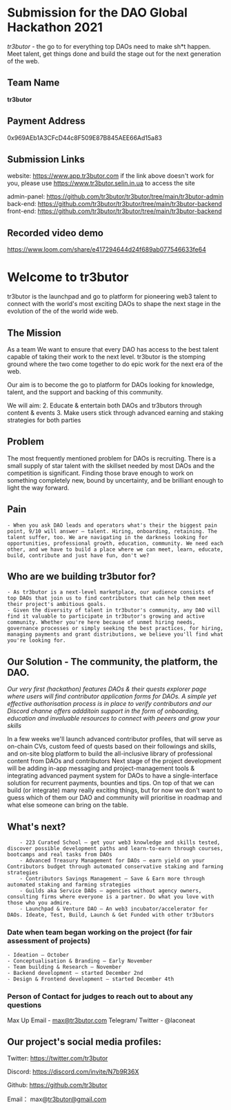 # Submission for the DAO Global Hackathon 2021

*tr3butor* - the go to for everything top DAOs need to make sh*t happen. Meet talent, get things done and build the stage out for the next generation of the web. 

## Team Name

**tr3butor**

## Payment Address

 0x969AEb1A3CFcD44c8F509E87B845AEE66Ad15a83
 
## Submission Links 
  
 website: https://www.app.tr3butor.com 
 if the link above doesn't work for you, please use https://www.tr3butor.selin.in.ua to access the site
 
 admin-panel: https://github.com/tr3butor/tr3butor/tree/main/tr3butor-admin
 back-end: https://github.com/tr3butor/tr3butor/tree/main/tr3butor-backend
 front-end: https://github.com/tr3butor/tr3butor/tree/main/tr3butor-backend
 
## Recorded video demo

https://www.loom.com/share/e417294644d24f689ab077546633fe64






# Welcome to tr3butor

tr3butor is the launchpad and go to platform for pioneering web3 talent to connect with the world's most exciting DAOs to shape the next stage in the evolution of the of the world wide web.

## The Mission

As a team We want to ensure that every DAO has access to the best talent capable of taking their work to the next level. tr3butor is the stomping ground where the two come together to do epic work for the next era of the web. 

Our aim is to become the go to platform for DAOs looking for knowledge, talent, and the support and backing of this community. 

We will aim:
2. Educate & entertain both DAOs and tr3butors through content & events
3. Make users stick through advanced earning and staking strategies for both parties

## Problem

The most frequently mentioned problem for DAOs is recruiting. There is a small supply of star talent with the skillset needed by most DAOs and the competition is significant. Finding those brave enough to work on something completely new, bound by uncertainty, and be brilliant enough to light the way forward. 

## Pain
    - When you ask DAO leads and operators what's their the biggest pain point, 9/10 will answer – talent. Hiring, onboarding, retaining. The talent suffer, too. We are navigating in the darkness looking for opportunities, professional growth, education, community. We need each other, and we have to build a place where we can meet, learn, educate, build, contribute and just have fun, don't we?
    
## Who are we building tr3butor for?
    - As tr3butor is а next-level marketplace, our audience consists of top DAOs that join us to find contributors that can help them meet their project's ambitious goals.
    - Given the diversity of talent in tr3butor's community, any DAO will find it valuable to participate in tr3butor's growing and active community. Whether you're here because of unmet hiring needs, governance processes or simply seeking the best practices, for hiring, managing payments and grant distributions, we believe you'll find what you're looking for.
  
    
## Our Solution - The community, the platform, the DAO.

*Our very first (hackathon) features DAOs & their quests explorer page where users will find contributor application forms for DAOs. A simple yet effective authorisation process is in place to verify contributors and our Discord channe offers addditoin support in the form of onboarding, education and invaluable resources to connect with peeers and grow your skills*

 In a few weeks we'll launch advanced contributor profiles, that will serve as on-chain CVs, custom feed of quests based on their followings and skills, and on-site blog platform to build the all-inclusive library of professional content from DAOs and contributors
  Next stage of the project development will be adding in-app messaging and project-management tools & integrating advanced payment system for DAOs to have a single-interface solution for recurrent payments, bounties and tips. On top of that we can build (or integrate) many really exciting things, but for now we don't want to guess which of them our DAO and community will prioritise in roadmap and what else someone can bring on the table.
        
  ## What's next? 
        - 223 Curated School – get your web3 knowledge and skills tested, discover possible development paths and learn-to-earn through courses, bootcamps and real tasks from DAOs
        - Advanced Treasury Management for DAOs – earn yield on your Contributors budget through automated conservative staking and farming strategies
        - Contributors Savings Management – Save & Earn more through automated staking and farming strategies
        - Guilds aka Service DAOs – agencies without agency owners, consulting firms where everyone is a partner. Do what you love with those who you admire.
        - Launchpad & Venture DAO – An web3 incubator/accelerator for DAOs. Ideate, Test, Build, Launch & Get Funded with other tr3butors
        

### Date when team began working on the project (for fair assessment of projects)
    - Ideation – October
    - Conceptualisation & Branding – Early November
    - Team building & Research – November
    - Backend development – started December 2nd
    - Design & Frontend development — started December 4th



  
### Person of Contact for judges to reach out to about any questions 

 Max Up
 Email - max@tr3butor.com
 Telegram/ Twitter - @laconeat


## Our project's social media profiles: 


Twitter:  https://twitter.com/tr3butor

Discord:   https://discord.com/invite/N7b9R36X   

Github:   https://github.com/tr3butor

Email： max@tr3butor@gmail.com
